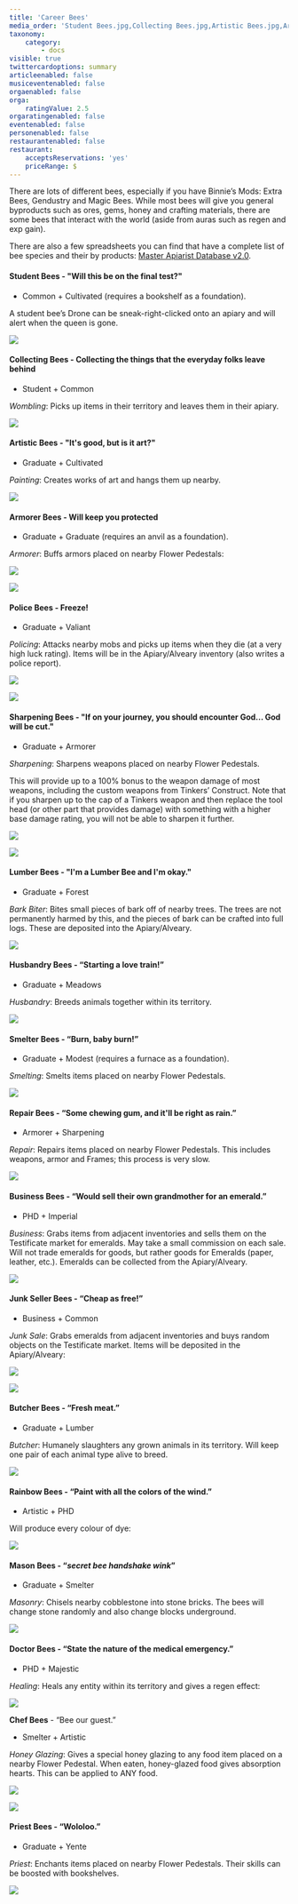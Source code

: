 ```yaml
---
title: 'Career Bees'
media_order: 'Student Bees.jpg,Collecting Bees.jpg,Artistic Bees.jpg,Armorer Bees.jpg,Bee Modifiers.jpg,Police Bee.jpg,Police Report.jpg,Sharpening Bees.jpg,Sharpening Modifier.jpg,Lumber Bees.jpg,Husbandry Bees.jpg,Repair Bees.jpg,Smeltery Bees.jpg,Business Bees.jpg,Junk Seller Bees.jpg,Junkseller Results.jpg,Butcher Bees.jpg,Rainbow Bees.jpg,Mason Bees.jpg,Doctor Bees.jpg,Chef Bees.jpg,Honey Glazing.jpg'
taxonomy:
    category:
        - docs
visible: true
twittercardoptions: summary
articleenabled: false
musiceventenabled: false
orgaenabled: false
orga:
    ratingValue: 2.5
orgaratingenabled: false
eventenabled: false
personenabled: false
restaurantenabled: false
restaurant:
    acceptsReservations: 'yes'
    priceRange: $
---
```


There are lots of different bees, especially if you have Binnie’s Mods: Extra Bees, Gendustry and Magic Bees. While most bees will give you general byproducts such as ores, gems, honey and crafting materials, there are some bees that interact with the world (aside from auras such as regen and exp gain).

There are also a few spreadsheets you can find that have a complete list of bee species and their by products: [Master Apiarist Database v2.0](https://docs.google.com/spreadsheets/d/1_moZHLnL35_u-bJ7kFDxWDxY9OuMWK_4l0EB4wIx0_s/edit?type=view&gid=1&f=true&sortcolid=-1&sortasc=true&rowsperpage=250#gid=0).

#### **Student Bees** - "Will this be on the final test?"
* Common + Cultivated (requires a bookshelf as a foundation).

A student bee’s Drone can be sneak-right-clicked onto an apiary and will alert when the queen is gone.

![](Student%20Bees.jpg)

#### **Collecting Bees** - Collecting the things that the everyday folks leave behind
* Student + Common

_Wombling_: Picks up items in their territory and leaves them in their apiary.

![](Collecting%20Bees.jpg)

#### **Artistic Bees** - "It's good, but is it art?"
* Graduate + Cultivated

_Painting_: Creates works of art and hangs them up nearby.

![](Artistic%20Bees.jpg)

#### **Armorer Bees** - Will keep you protected
* Graduate + Graduate (requires an anvil as a foundation).

_Armorer_: Buffs armors placed on nearby Flower Pedestals:

![](Armorer%20Bees.jpg)

![](Bee%20Modifiers.jpg)

#### **Police Bees** - Freeze!
* Graduate + Valiant

_Policing_: Attacks nearby mobs and picks up items when they die (at a very high luck rating). Items will be in the Apiary/Alveary inventory (also writes a police report).

![](Police%20Bee.jpg)

![](Police%20Report.jpg)

#### **Sharpening Bees** - "If on your journey, you should encounter God... God will be cut."
* Graduate + Armorer

_Sharpening_: Sharpens weapons placed on nearby Flower Pedestals.

This will provide up to a 100% bonus to the weapon damage of most weapons, including the custom weapons from Tinkers’ Construct. Note that if you sharpen up to the cap of a Tinkers weapon and then replace the tool head (or other part that provides damage) with something with a higher base damage rating, you will not be able to sharpen it further.

![](Sharpening%20Bees.jpg)

![](Sharpening%20Modifier.jpg)

#### **Lumber Bees** - "I'm a Lumber Bee and I'm okay."
* Graduate + Forest

_Bark Biter_: Bites small pieces of bark off of nearby trees. The trees are not permanently harmed by this, and the pieces of bark can be crafted into full logs. These are deposited into the Apiary/Alveary.

![](Lumber%20Bees.jpg)

#### **Husbandry Bees** - “Starting a love train!”
* Graduate + Meadows

_Husbandry_: Breeds animals together within its territory.

![](Husbandry%20Bees.jpg)

#### **Smelter Bees** - “Burn, baby burn!”
* Graduate + Modest (requires a furnace as a foundation).

_Smelting_: Smelts items placed on nearby Flower Pedestals.

![](Smeltery%20Bees.jpg)

#### **Repair Bees** - “Some chewing gum, and it'll be right as rain.”
* Armorer + Sharpening

_Repair_: Repairs items placed on nearby Flower Pedestals. This includes weapons, armor and Frames; this process is very slow.

![](Repair%20Bees.jpg)

#### **Business Bees** - “Would sell their own grandmother for an emerald.”
* PHD + Imperial

_Business_: Grabs items from adjacent inventories and sells them on the Testificate market for emeralds. May take a small commission on each sale. Will not trade emeralds for goods, but rather goods for Emeralds (paper, leather, etc.). Emeralds can be collected from the Apiary/Alveary.

![](Business%20Bees.jpg)

#### **Junk Seller Bees** - “Cheap as free!”
* Business + Common

_Junk Sale_: Grabs emeralds from adjacent inventories and buys random objects on the Testificate market. Items will be deposited in the Apiary/Alveary:

![](Junk%20Seller%20Bees.jpg)

![](Junkseller%20Results.jpg)

#### **Butcher Bees** - “Fresh meat.”
* Graduate + Lumber

_Butcher_: Humanely slaughters any grown animals in its territory. Will keep one pair of each animal type alive to breed.

![](Butcher%20Bees.jpg)

#### **Rainbow Bees** - “Paint with all the colors of the wind.”
* Artistic + PHD

Will produce every colour of dye:

![](Rainbow%20Bees.jpg)

#### **Mason Bees** - “*secret bee handshake* *wink*”
* Graduate + Smelter

_Masonry_: Chisels nearby cobblestone into stone bricks. The bees will change stone randomly and also change blocks underground.

![](Mason%20Bees.jpg)

#### **Doctor Bees** - “State the nature of the medical emergency.”
* PHD + Majestic

_Healing_: Heals any entity within its territory and gives a regen effect:

![](Doctor%20Bees.jpg)

**Chef Bees** - “Bee our guest.”
* Smelter + Artistic

_Honey Glazing_: Gives a special honey glazing to any food item placed on a nearby Flower Pedestal. When eaten, honey-glazed food gives absorption hearts. This can be applied to ANY food.

![](Chef%20Bees.jpg)

![](Honey%20Glazing.jpg)

#### **Priest Bees** - “Wololoo.”
* Graduate + Yente

_Priest_: Enchants items placed on nearby Flower Pedestals. Their skills can be boosted with bookshelves.

![](Priest%20Bees.jpg)


